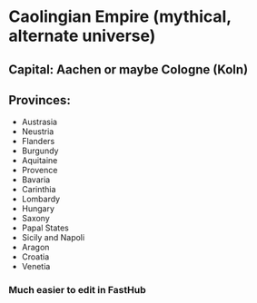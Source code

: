 # Caolingian Empire (mythical, alternate universe)

## Capital: Aachen or maybe Cologne (Koln)

## Provinces:

 - Austrasia
 - Neustria
 - Flanders
 - Burgundy
 - Aquitaine
 - Provence
 - Bavaria
 - Carinthia
 - Lombardy
 - Hungary
 - Saxony
 - Papal States
 - Sicily and Napoli
 - Aragon
 - Croatia
 - Venetia

 
### Much easier to edit in FastHub


